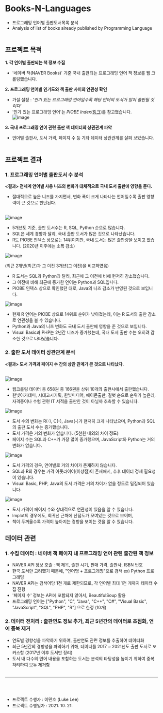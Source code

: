 # Books-N-Languages
* 프로그래밍 언어별 출판도서목록 분석
* Analysis of list of books already published by Programming Language <br/><br/>

## 프로젝트 목적

**1. 각 언어별 출판되는 책 정보 수집** <br/>
- '네이버 책(NAVER Books)' 기준 국내 출판되는 프로그래밍 언어 책 정보를 웹 크롤링했습니다.<br/>

**2. 프로그래밍 언어별 인기도와 책 출판 사이의 연관성 확인** <br/>
-  가설 설정 : *'인기 있는 프로그래밍 언어일수록 해당 언어의 도서가 많이 출판될 것이다'*<br/>
-  '인기 있는 프로그래밍 언어'는 *PIOBE Index*([링크](https://www.tiobe.com/tiobe-index/))를 참고했습니다.<br/>
![image](https://user-images.githubusercontent.com/91931949/141614924-b43fd6d5-1d20-4cc6-98db-bd1c04edb1f3.png)

**3. 국내 프로그래밍 언어 관련 출판 책 데이터의 상관관계 파악** <br/>
- 언어별 출판사, 도서 가격, 페이지 수 등 기타 데이터 상관관계를 살펴 보았습니다.<br/><br/>

## 프로젝트 결과

### 1. 프로그래밍 언어별 출판도서 수 분석<br/>
**<결과> 전세계 언어별 사용 니즈의 변화가 대체적으로 국내 도서 출판에 영향을 준다.**<br/>
- 절대적으로 높은 니즈를 가지면서, 변화 폭이 크게 나타나는 언어일수록 출판 영향력이 큰 것으로 판단된다.<br/><br/>

![image](https://user-images.githubusercontent.com/91931949/141613243-a53e4414-408e-46d4-96b6-31804fbc46b5.png)

- 5개년도 기준, 출판 도서수는 R, SQL, Python 순으로 많습니다.
- SQL은 세계 경향과 달리, 국내 출판 도서가 많은 것으로 나타났습니다.
- R도 PIOBE 인덱스 상으로는 14위이지만, 국내 도서는 많은 출판량을 보이고 있습니다. (2020년 이후에는 소폭 감소)

![image](https://user-images.githubusercontent.com/91931949/141613471-31296e81-52ae-4b5c-8b9f-56bb9c182e79.png)

(최근 2개년(최근)과 그 이전 3개년(그 이전)을 비교하였음)
- R 도서는 SQL과 Python과 달리, 최근에 그 이전에 비해 현저히 감소했습니다.
- 그 이전에 비해 최근에 증가한 언어는 Python과 SQL입니다.
- PIOBE 인덱스 상으로 확인했던 대로, Java의 니즈 감소가 반영된 것으로 보입니다.

![image](https://user-images.githubusercontent.com/91931949/141614951-8ddc2875-8e6b-4e9a-bc8b-ee1320bbdb51.png)

- 현재 R 언어는 PIOBE 상으로 14위로 순위가 낮아졌는데, 이는 R 도서의 출판 감소로 연관성을 볼 수 있습니다.
- Python과 Java의 니즈 변화도 국내 도서 출판에 영향을 준 것으로 보입니다.
- Visual Basic과 PHP는 2년간 니즈가 증가했는데, 국내 도서 출판 수는 오히려 감소한 것으로 나타났습니다.

### 2. 출판 도서 데이터 상관관계 분석<br/>
**<결과> 도서 가격과 페이지 수 간의 상관 관계가 큰 것으로 나타났다.**<br/><br/>

![image](https://user-images.githubusercontent.com/91931949/141615260-0a6eed71-6016-431d-8ae1-0cdc533ebf63.png)

- 웹크롤링 데이터 총 658권 중 166권을 상위 10개의 출판사에서 출판했습니다.
- 한빛아카데미, 시대고시기획, 한빛미디어, 에이콘출판, 길벗 순으로 순위가 높은데, 자격증이나 수험 관련 IT 서적을 출판한 것이 아닐까 추측할 수 있습니다.

![image](https://user-images.githubusercontent.com/91931949/141615333-2983ed2e-4c7e-4fb6-9d28-449d1e6c073d.png)

- 도서 수의 변화는 R(-), C(-), Java(-)가 현저히 크게 나타났으며, Python과 SQL의 출판 도서 수는 증가했습니다.
- 도서 가격은 거의 변화가 없습니다. (5천원 내외의 차이 정도)
- 페이지 수는 SQL과 C++가 가장 많이 증가했으며, JavaScript와 Python는 거의 변화가 없습니다.

![image](https://user-images.githubusercontent.com/91931949/141615362-506c04a8-bec3-49f2-947c-047b400548b5.png)

- 도서 가격의 경우, 언어별로 거의 차이가 존재하지 않습니다.
- SQL과 R의 경우는 가격 아웃라이어(이상점)이 존재해서, 추후 데이터 정제 필요성이 있습니다.
- Visual Basic, PHP, Java의 도서 가격은 거의 차이가 없을 정도로 밀집되어 있습니다.

![image](https://user-images.githubusercontent.com/91931949/141615392-d83dcdbd-a4d2-4745-8add-10ad6cf5dcb6.png)

- 도서 가격이 페이지 수와 상대적으로 연관성이 있음을 알 수 있습니다.
- lmplot의 경우에도, 회귀선 근처에 산점도가 모여있는 것으로 보이며,
- 책이 두꺼울수록 가격이 높아지는 경향을 보이는 것을 알 수 있습니다.


## 데이터 관련

### 1. 수집 데이터 : 네이버 책 페이지 내 프로그래밍 언어 관련 출간된 책 정보 
- NAVER API 정보 호출 : 책 제목, 출판 시기, 판매 가격, 출판사, ISBN 번호
- 한국 도서만 고려했기 때문에, "언어명 + 프로그래밍"으로 검색 ex) Python 프로그래밍
- NAVER API는 검색어당 1천 개로 제한되므로, 각 언어별 최대 1천 개까지 데이터 수집 진행
- '페이지 수' 정보는 API에 포함되지 않아서, BeautifulSoup 활용
- 프로그래밍 언어는 ["Python", "C", "Java", "C++", "C#", "Visual Basic", "JavaScript", "SQL", "PHP", "R"] 으로 한정 (10개)

### 2. 데이터 전처리 : 출판연도 정보 추가, 최근 5년간의 데이터로 초점화, 언어 중복 제거
- 연도별 경향성을 파악하기 위하여, 출판연도 관련 정보를 추출하여 데이터화
- 최근 5년간의 경향성을 파악하기 위해, 데이터를 2017 ~ 2021년도 출판 도서로 포커스함 (2017년 이후 도서만 정리)
- 도서 내 다수의 언어 내용을 포함하는 도서는 분석의 타당성을 높이기 위하여 중복 처리하여 모두 제거함<br/><br/>

---
<br/><br/>
- 프로젝트 수행자 : 이민호 (Luke Lee)
- 프로젝트 수행일자 : 2021. 10. 21.

